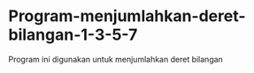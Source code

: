 # Program-menjumlahkan-deret-bilangan-1-3-5-7
Program ini digunakan untuk menjumlahkan deret bilangan
